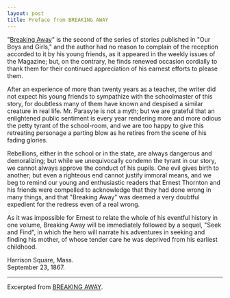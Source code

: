 ```yaml
---
layout: post
title: Preface from BREAKING AWAY
---
```

"[Breaking Away](https://www.gutenberg.org/cache/epub/22433/pg22433-images.html)" is the second of the series of stories published in "Our Boys and Girls," and the author had no reason to complain of the reception accorded to it by his young friends, as it appeared in the weekly issues of the Magazine; but, on the contrary, he finds renewed occasion cordially to thank them for their continued appreciation of his earnest efforts to please them.

After an experience of more than twenty years as a teacher, the writer did not expect his young friends to sympathize with the schoolmaster of this story, for doubtless many of them have known and despised a similar creature in real life. Mr. Parasyte is not a myth; but we are grateful that an enlightened public sentiment is every year rendering more and more odious the petty tyrant of the school-room, and we are too happy to give this retreating personage a parting blow as he retires from the scene of his fading glories.

Rebellions, either in the school or in the state, are always dangerous and demoralizing; but while we unequivocally condemn the tyrant in our story, we cannot always approve the conduct of his pupils. One evil gives birth to another; but even a righteous end cannot justify immoral means, and we beg to remind our young and enthusiastic readers that Ernest Thornton and his friends were compelled to acknowledge that they had done wrong in many things, and that "Breaking Away" was deemed a very doubtful expedient for the redress even of a real wrong.

As it was impossible for Ernest to relate the whole of his eventful history in one volume, Breaking Away will be immediately followed by a sequel, "Seek and Find", in which the hero will narrate his adventures in seeking and finding his mother, of whose tender care he was deprived from his earliest childhood.

Harrison Square, Mass.  
September 23, 1867.  

---
Excerpted from [BREAKING AWAY](https://www.gutenberg.org/cache/epub/22433/pg22433-images.html).
